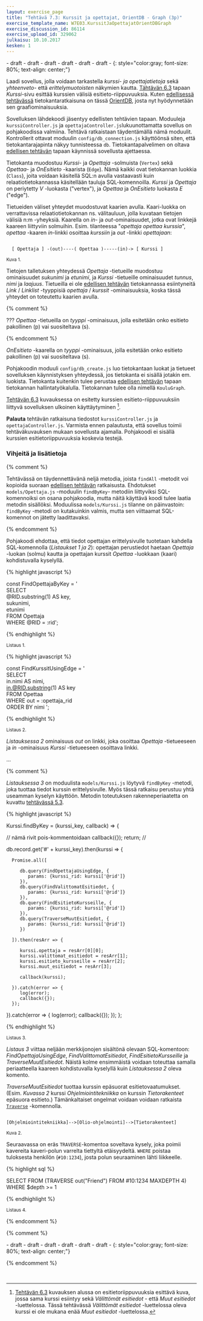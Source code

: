 ```yaml
---
layout: exercise_page
title: "Tehtävä 7.3: Kurssit ja opettajat, OrientDB - Graph (3p)"
exercise_template_name: W7E03.KurssitJaOpettajatOrientDBGraph
exercise_discussion_id: 86114
exercise_upload_id: 329062
julkaisu: 10.10.2017
kesken: 1
---
```


\- draft - draft - draft - draft - draft - draft - 
{: style="color:gray; font-size: 80%; text-align: center;"}

Laadi sovellus, jolla voidaan tarkastella *kurssi- ja opettajatietoja* sekä *yhteenveto-* että *erittelymuotoisten* näkymien kautta. [Tähtävän 6.3](../../osa6/tehtava63) tapaan  *Kurssi*-sivu esittää kurssien välisiä esitieto-riippuvuuksia. Kuten [edellisessä tehtävässä](../tehtava72) tietokantaratkaisuna on tässä [OrientDB][OrientDB], josta nyt hyödynnetään sen graafiominaisuuksia.

[OrientDB]: http://orientdb.com

Sovelluksen lähdekoodi jäsentyy edellisten tehtävien tapaan. Moduuleja `kurssiController.js` ja `opettajaController.js`lukuunottamatta sovellus on pohjakoodissa valmiina. Tehtävä ratkaistaan täydentämällä nämä moduulit. Kontrollerit ottavat moduulin `config/db_connection.js` käyttöönsä siten, että tietokantarajapinta näkyy tunnisteessa `db`. Tietokantapalvelimen on oltava [edellisen tehtävän](../tehtava72/#tietokantapalvelimen-käynnistäminen) tapaan käynnissä sovellusta ajettaessa.

Tietokanta muodostuu *Kurssi*- ja *Opettaja* -solmuista (`Vertex`) sekä *Opettaa*- ja *OnEsitieto* -kaarista (`Edge`). Nämä kaikki ovat tietokannan luokkia (`Class`), joita voidaan käsitellä SQL:n avulla vastaavasti kuin relaatiotietokannassa käsitellään tauluja SQL-komennoilla. *Kurssi* ja *Opettaja* on periytetty *V* -luokasta ("vertex"), ja *Opettaa* ja *OnEsitieto* luokasta *E* ("edge").

Tietueiden väliset yhteydet muodostuvat kaarien avulla. Kaari-luokka on verrattavissa relaatiotietokannan ns. välitauluun, jolla kuvataan tietojen välisiä n:m -yheyksiä. Kaarella on *in*- ja *out*-ominaisuudet, jotka ovat linkkejä kaareen liittyviin solmuihin. Esim. tilanteessa "*opettaja opettaa kurssia*", *opettaa* -kaaren *in*-linkki osoittaa *kurssiin* ja *out* -linkki *opettajaan*:

~~~~

  [ Opettaja ] -(out)----( Opettaa )-----(in)-> [ Kurssi ]

~~~~
<small>Kuva 1. </small>

Tietojen talletuksen yhteydessä *Opettaja* -tietueille muodostuu ominaisuudet *sukunimi* ja *etunimi*, ja *Kurssi* -tietueille ominaisuudet *tunnus*, *nimi* ja *laajuus*. Tietueilla ei ole [edellisen tehtävän](../tehtava72) tietokannassa esiintyneitä *Link* / *Linklist* -tyyppisiä *opettaja* / *kurssit* -ominaisuuksia, koska tässä yhteydet on toteutettu kaarien avulla. 


{% comment %}

???
*Opettaa* -tietueilla on *tyyppi* -ominaisuus, jolla esitetään onko esitieto pakollinen (p) vai suositeltava (s).

{% endcomment %}


*OnEsitieto* -kaarella on *tyyppi* -ominaisuus, jolla esitetään onko esitieto pakollinen (p) vai suositeltava (s).


Pohjakoodin moduuli `config/db_create.js` luo tietokantaan luokat ja tietueet sovelluksen käynnistyksen yhteydessä, jos tietokanta ei sisällä jotakin em. luokista. Tietokanta kuitenkin tulee perustaa [edellisen tehtävän](../tehtava72/#tietokannan-perustaminen) tapaan tietokannan hallintatyökalulla. Tietokannan tulee olla nimellä `KouluGraph`. 


[Tehtävän 6.3](../../osa6/tehtava63) kuvauksessa on esitetty kurssien esitieto-riippuvuuksiin liittyvä sovelluksen ulkoinen käyttäytyminen [^1].

[^1]: [Tehtävän 6.3](../../osa6/tehtava63) kuvauksen alussa on esitietoriippuvuuksia esittävä kuva, jossa sama kurssi esiintyy sekä *Välittömät esitiedot* - että *Muut esitiedot* -luettelossa. Tässä tehtävässä *Välittömät esitiedot* -luettelossa oleva kurssi ei ole mukana enää *Muut esitiedot* -luettelossa.


**Palauta** tehtävän ratkaisuna tiedostot `kurssiController.js` ja `opettajaController.js`. Varmista ennen palautusta, että sovellus toimii tehtäväkuvauksen mukaan sovellusta ajamalla. Pohjakoodi ei sisällä kurssien esitietoriippuvuuksia koskevia testejä.


### Vihjeitä ja lisätietoja

{% comment %}

Tehtävässä on täydennettävänä neljä metodia, joista `findAll` -metodit voi kopioida suoraan [edellisen tehtävän](../tehtava71) ratkaisusta. Ehdotukset `models/Opettaja.js` -moduulin `findByKey`- metodiin liittyviksi SQL-komennoiksi on osana pohjakoodia, mutta näitä käyttävä koodi tulee laatia metodin sisällöksi. Moduulissa `models/Kurssi.js` tilanne on päinvastoin: `findByKey` -metodi on kutakuinkin valmis, mutta sen viittaamat SQL-komennot on jätetty laadittavaksi.

{% endcomment %}


Pohjakoodi ehdottaa, että tiedot opettajan erittelysivulle tuotetaan kahdella SQL-komennolla (*Listaukset 1 ja 2*): opettajan perustiedot haetaan *Opettaja* -luokan (solmu) kautta ja opettajan kurssit *Opettaa* -luokkaan (kaari) kohdistuvalla kyselyllä.


{% highlight javascript %}

const FindOpettajaByKey = '\
SELECT \
   @RID.substring(1) AS key, \
   sukunimi, \
   etunimi \
FROM Opettaja \
WHERE @RID = :rid';

{% endhighlight %}

<small>Listaus 1. </small>


{% highlight javascript %}

const FindKurssitUsingEdge = '\
SELECT \
  in.nimi AS nimi,    \
  in.@RID.substring(1) AS key \
FROM Opettaa \
WHERE out = :opettaja_rid \
ORDER BY nimi ';

{% endhighlight %}

<small>Listaus 2. </small>

*Listauksessa 2* ominaisuus *out* on linkki, joka osoittaa *Opettaja* -tietueeseen ja *in* -ominaisuus *Kurssi* -tietueeseen osoittava linkki. 

...

{% comment %}

*Listauksessa 3* on moduulista `models/Kurssi.js` löytyvä `findByKey` -metodi, joka tuottaa tiedot kurssin erittelysivulle. Myös tässä ratkaisu perustuu yhtä useamman kyselyn käyttöön. Metodin toteutuksen rakenneperiaatetta on kuvattu [tehtävässä 5.3](../../osa5/tehtava53/#tehtvn-toteutuksesta). 


{% highlight javascript %}


Kurssi.findByKey = (kurssi_key, callback) => {

   // nämä rivit pois-kommentoidaan
   callback({});
   return;
   //

   db.record.get('#' + kurssi_key).then(kurssi => {
   
      Promise.all([
      
         db.query(FindOpettajaUsingEdge, {
            params: {kurssi_rid: kurssi['@rid']}
         }),
         db.query(FindValittomatEsitiedot, {
            params: {kurssi_rid: kurssi['@rid']}
         }),
         db.query(FindEsitietoKursseille, {
            params: {kurssi_rid: kurssi['@rid']}
         }),
         db.query(TraverseMuutEsitiedot, {
            params: {kurssi_rid: kurssi['@rid']}
         })
         
      ]).then(resArr => {
      
         kurssi.opettaja = resArr[0][0];
         kurssi.valittomat_esitiedot = resArr[1];
         kurssi.esitieto_kursseille = resArr[2];
         kurssi.muut_esitiedot = resArr[3];
         
         callback(kurssi);
         
      }).catch(error => {
         log(error);
         callback({});
      });
   }).catch(error => {
      log(error);
      callback({});
   });
};

{% endhighlight %}

<small>Listaus 3. </small>


*Listaus 3* viittaa neljään merkkijonojen sisältönä olevaan SQL-komentoon: *FindOpettajaUsingEdge*, *FindValittomatEsitiedot*, *FindEsitietoKursseille* ja *TraverseMuutEsitiedot*. Näistä kolme ensimmäistä voidaan toteuttaa samalla periaatteella kaareen kohdistuvalla kyselyllä kuin *Listauksessa 2* oleva komento. 

*TraverseMuutEsitiedot* tuottaa kurssin epäsuorat esitietovaatumukset. (Esim. *Kuvassa 2* kurssi *Ohjelmiointitekniikka* on kurssin *Tietorakenteet* epäsuora esitieto.) Tämänkaltaiset ongelmat voidaan voidaan ratkaista [`Traverse`][Traverse] -komennolla.

[Traverse]: http://orientdb.com/docs/last/SQL-Traverse.html

~~~~

[Ohjelmiointitekniikka]-->[Olio-ohjelmointi]-->[Tietorakenteet]

~~~~
 
<small>Kuva 2. </small>


Seuraavassa on eräs `TRAVERSE`-komentoa soveltava kysely, joka poimii kavereita kaveri-polun varrelta tiettyltä etäisyydeltä. `WHERE` poistaa tuloksesta henkilön (`#10:1234`), josta polun seuraaminen lähti liikkeelle.

{% highlight sql %}

SELECT 
FROM (TRAVERSE out("Friend") FROM #10:1234 MAXDEPTH 4) 
WHERE $depth >= 1


{% endhighlight %}

<small>Listaus 4. </small>


{% endcomment %}



{% comment %}

\- draft - draft - draft - draft - draft - draft - 
{: style="color:gray; font-size: 80%; text-align: center;"}

{% endcomment %}


<br/>





